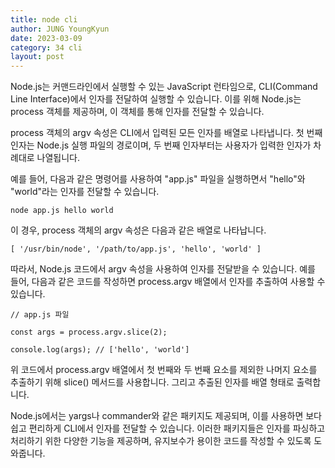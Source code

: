 ```yaml
---
title: node cli
author: JUNG YoungKyun
date: 2023-03-09
category: 34 cli
layout: post
---
```


Node.js는 커맨드라인에서 실행할 수 있는 JavaScript 런타임으로, CLI(Command Line Interface)에서 인자를 전달하여 실행할 수 있습니다. 이를 위해 Node.js는 process 객체를 제공하며, 이 객체를 통해 인자를 전달할 수 있습니다.

process 객체의 argv 속성은 CLI에서 입력된 모든 인자를 배열로 나타냅니다. 첫 번째 인자는 Node.js 실행 파일의 경로이며, 두 번째 인자부터는 사용자가 입력한 인자가 차례대로 나열됩니다.

예를 들어, 다음과 같은 명령어를 사용하여 "app.js" 파일을 실행하면서 "hello"와 "world"라는 인자를 전달할 수 있습니다.

```
node app.js hello world
```
이 경우, process 객체의 argv 속성은 다음과 같은 배열로 나타납니다.

```
[ '/usr/bin/node', '/path/to/app.js', 'hello', 'world' ]
```
따라서, Node.js 코드에서 argv 속성을 사용하여 인자를 전달받을 수 있습니다. 예를 들어, 다음과 같은 코드를 작성하면 process.argv 배열에서 인자를 추출하여 사용할 수 있습니다.

```
// app.js 파일

const args = process.argv.slice(2);

console.log(args); // ['hello', 'world']
```
위 코드에서 process.argv 배열에서 첫 번째와 두 번째 요소를 제외한 나머지 요소를 추출하기 위해 slice() 메서드를 사용합니다. 그리고 추출된 인자를 배열 형태로 출력합니다.

Node.js에서는 yargs나 commander와 같은 패키지도 제공되며, 이를 사용하면 보다 쉽고 편리하게 CLI에서 인자를 전달할 수 있습니다. 이러한 패키지들은 인자를 파싱하고 처리하기 위한 다양한 기능을 제공하며, 유지보수가 용이한 코드를 작성할 수 있도록 도와줍니다.